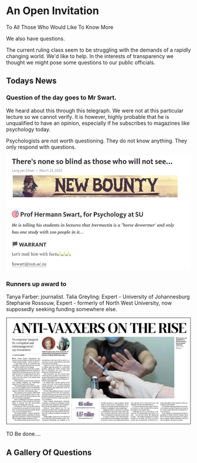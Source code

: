 <div class="jumbotron jumbotron-fluid">
  <div class="container">
    <h1 class="display-4 text-center">An Open Invitation</h1>
    <p class="lead text-center">To All Those Who Would Like To Know More</p>
    <p class="lead text-center">We also have questions.</p>
    <p class="text-center">The current ruling class seem to be struggling with the demands of a rapidly changing world. We'd like to help. In the interests of transparency we thought we might pose some questions to our public officials.</p>
    </div>
</div>
 

## Todays News

### Question of the day goes to Mr Swart.

We heard about this through this telegraph. We were not at this particular lecture so we cannot verify. It is however, highly probable that he is unqualified to have an opinion, especially if he subscribes to magazines like psychology today. 

Psychologists are not worth questioning. They do not know anything. They only respond with questions. 


[![Bounty](img/bounty.png)](https://telegra.ph/Theres-none-so-blind-as-those-who-will-not-see-03-23)

### Runners up award to 

Tanya Farber: journalist.
Talia Greyling: Expert - University of Johannesburg
Stephanie Rossouw, Expert - formerly of North West University, now supposedly seeking funding somewhere else. 

![scamdemics](img/scamdemics.jpg)

TO Be done....


## A Gallery Of Questions
















